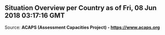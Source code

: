 ## Situation Overview per Country as of Fri, 08 Jun 2018 03:17:16 GMT

Source: **ACAPS (Assessment Capacities Project) - https://www.acaps.org**